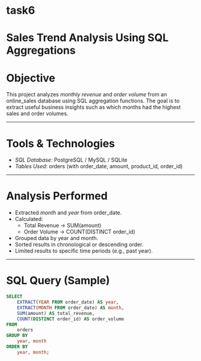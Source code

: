 # task6
#  Sales Trend Analysis Using SQL Aggregations

# Objective
This project analyzes *monthly revenue* and *order volume* from an online_sales database using SQL aggregation functions. The goal is to extract useful business insights such as which months had the highest sales and order volumes.

---

# Tools & Technologies
- *SQL Database*: PostgreSQL / MySQL / SQLite  
- *Tables Used*: orders (with order_date, amount, product_id, order_id)

---

# Analysis Performed
- Extracted *month* and *year* from order_date.
- Calculated:
  - Total Revenue → SUM(amount)
  - Order Volume → COUNT(DISTINCT order_id)
- Grouped data by year and month.
- Sorted results in chronological or descending order.
- Limited results to specific time periods (e.g., past year).

---

# SQL Query (Sample)
```sql
SELECT
    EXTRACT(YEAR FROM order_date) AS year,
    EXTRACT(MONTH FROM order_date) AS month,
    SUM(amount) AS total_revenue,
    COUNT(DISTINCT order_id) AS order_volume
FROM
    orders
GROUP BY
    year, month
ORDER BY
    year, month;
